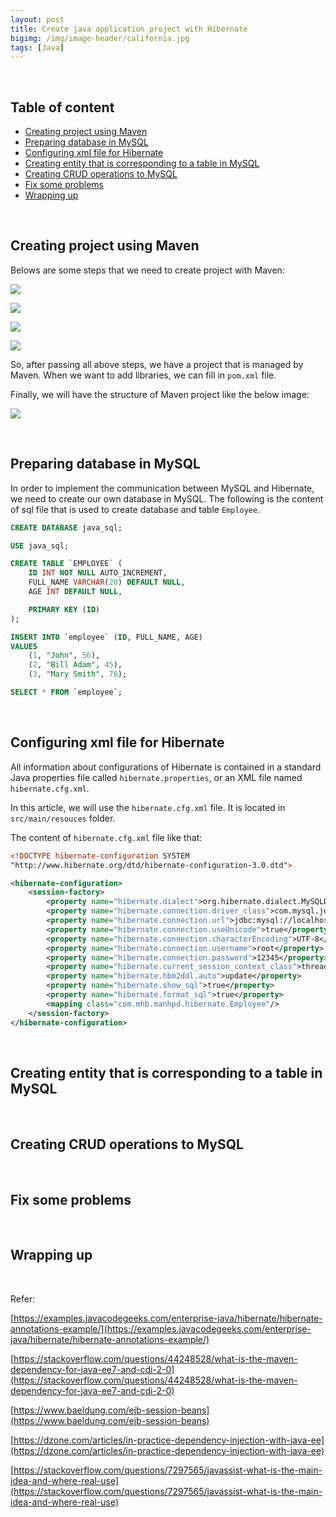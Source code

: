```yaml
---
layout: post
title: Create java application project with Hibernate
bigimg: /img/image-header/california.jpg
tags: [Java]
---
```





<br>

## Table of content
- [Creating project using Maven](#creating-project-using-maven)
- [Preparing database in MySQL](#preparing-database-in-MySQL)
- [Configuring xml file for Hibernate](#configuring-xml-file-for-Hibernate)
- [Creating entity that is corresponding to a table in MySQL](#creating-entity-that-is-corresponding-to-a-table-in-mysql)
- [Creating CRUD operations to MySQL](#creating-crud-operations-to-mysql) 
- [Fix some problems](#fix-some-problems)
- [Wrapping up](#wrapping-up)


<br>

## Creating project using Maven
Belows are some steps that we need to create project with Maven:

![](../img/Java-Common/create-maven-project-hibernate/maven-project-1.png)

![](../img/Java-Common/create-maven-project-hibernate/maven-project-2.png)

![](../img/Java-Common/create-maven-project-hibernate/maven-project-3.png)

![](../img/Java-Common/create-maven-project-hibernate/maven-project-4.png)

So, after passing all above steps, we have a project that is managed by Maven. When we want to add libraries, we can fill in ```pom.xml``` file.

Finally, we will have the structure of Maven project like the below image:

![](../img/Java-Common/create-maven-project-hibernate/maven-project-result.png)


<br>

## Preparing database in MySQL
In order to implement the communication between MySQL and Hibernate, we need to create our own database in MySQL. The following is the content of sql file that is used to create database and table ```Employee```.

```sql
CREATE DATABASE java_sql;

USE java_sql;

CREATE TABLE `EMPLOYEE` (
    ID INT NOT NULL AUTO_INCREMENT, 
    FULL_NAME VARCHAR(20) DEFAULT NULL,
    AGE INT DEFAULT NULL,

    PRIMARY KEY (ID)
);

INSERT INTO `employee` (ID, FULL_NAME, AGE) 
VALUES 
    (1, "John", 56), 
    (2, "Bill Adam", 45), 
    (3, "Mary Smith", 78);

SELECT * FROM `employee`;
```

<br>

## Configuring xml file for Hibernate
All information about configurations of Hibernate is contained in a standard Java properties file called ```hibernate.properties```, or an XML file named ```hibernate.cfg.xml```.

In this article, we will use the ```hibernate.cfg.xml``` file. It is located in ```src/main/resouces``` folder.

The content of ```hibernate.cfg.xml``` file like that:

```xml
<!DOCTYPE hibernate-configuration SYSTEM
"http://www.hibernate.org/dtd/hibernate-configuration-3.0.dtd">

<hibernate-configuration>
	<session-factory>
		<property name="hibernate.dialect">org.hibernate.dialect.MySQLDialect</property>
		<property name="hibernate.connection.driver_class">com.mysql.jdbc.Driver</property>
		<property name="hibernate.connection.url">jdbc:mysql://localhost:3306/java_sql</property>
		<property name="hibernate.connection.useUnicode">true</property>
        <property name="hibernate.connection.characterEncoding">UTF-8</property>
	    <property name="hibernate.connection.username">root</property>
	    <property name="hibernate.connection.password">12345</property>
	    <property name="hibernate.current_session_context_class">thread</property>
        <property name="hibernate.hbm2ddl.auto">update</property>
        <property name="hibernate.show_sql">true</property>
        <property name="hibernate.format_sql">true</property>
	    <mapping class="com.mhb.manhpd.hibernate.Employee"/>
	</session-factory>
</hibernate-configuration>
```

<br>

## Creating entity that is corresponding to a table in MySQL






<br>

## Creating CRUD operations to MySQL





<br>

## Fix some problems




<br>

## Wrapping up




<br>

Refer: 

[https://examples.javacodegeeks.com/enterprise-java/hibernate/hibernate-annotations-example/](https://examples.javacodegeeks.com/enterprise-java/hibernate/hibernate-annotations-example/)

[https://stackoverflow.com/questions/44248528/what-is-the-maven-dependency-for-java-ee7-and-cdi-2-0](https://stackoverflow.com/questions/44248528/what-is-the-maven-dependency-for-java-ee7-and-cdi-2-0)

[https://www.baeldung.com/ejb-session-beans](https://www.baeldung.com/ejb-session-beans)

[https://dzone.com/articles/in-practice-dependency-injection-with-java-ee](https://dzone.com/articles/in-practice-dependency-injection-with-java-ee)

[https://stackoverflow.com/questions/7297565/javassist-what-is-the-main-idea-and-where-real-use](https://stackoverflow.com/questions/7297565/javassist-what-is-the-main-idea-and-where-real-use)